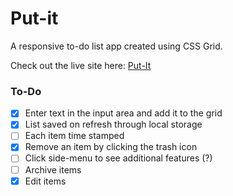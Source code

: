 # Put-it
A responsive to-do list app created using CSS Grid.

Check out the live site here: [Put-It](https://put-it.netlify.com/)

### To-Do
- [x] Enter text in the input area and add it to the grid
- [x] List saved on refresh through local storage
- [ ] Each item time stamped
- [x] Remove an item by clicking the trash icon
- [ ] Click side-menu to see additional features (?)
- [ ] Archive items
- [x] Edit items
